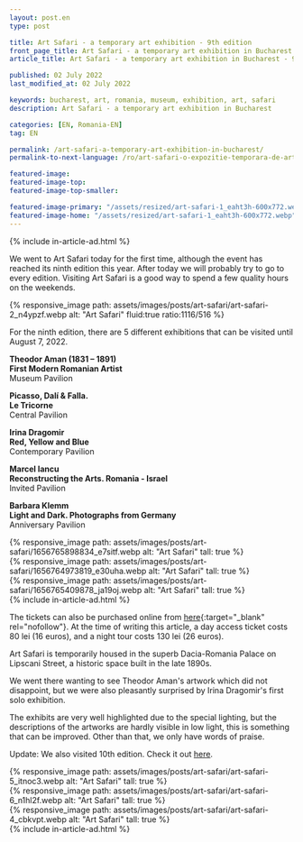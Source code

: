 ```yaml
---
layout: post.en
type: post

title: Art Safari - a temporary art exhibition - 9th edition
front_page_title: Art Safari - a temporary art exhibition in Bucharest - 9th edition
article_title: Art Safari - a temporary art exhibition in Bucharest - 9th edition

published: 02 July 2022
last_modified_at: 02 July 2022

keywords: bucharest, art, romania, museum, exhibition, art, safari
description: Art Safari - a temporary art exhibition in Bucharest

categories: [EN, Romania-EN]
tag: EN

permalink: /art-safari-a-temporary-art-exhibition-in-bucharest/
permalink-to-next-language: /ro/art-safari-o-expozitie-temporara-de-arta-in-bucuresti/

featured-image:
featured-image-top:
featured-image-top-smaller:

featured-image-primary: "/assets/resized/art-safari-1_eaht3h-600x772.webp" # poza care apare pe prima pagina landscape
featured-image-home: "/assets/resized/art-safari-1_eaht3h-600x772.webp" # width - 600
---
```

{% include in-article-ad.html %}

We went to Art Safari today for the first time, although the event has reached its ninth edition this year. After today we will probably try to go to every edition. Visiting Art Safari is a good way to spend a few quality hours on the weekends. 

{% responsive_image path: assets/images/posts/art-safari/art-safari-2_n4ypzf.webp alt: "Art Safari" fluid:true ratio:1116/516 %}

For the ninth edition, there are 5 different exhibitions that can be visited until August 7, 2022. 

**Theodor Aman (1831 – 1891)** <br />
**First Modern Romanian Artist**<br />
Museum Pavilion 

**Picasso, Dalí & Falla.**  <br />
**Le Tricorne**  <br />
Central Pavilion 

**Irina Dragomir**  <br />
**Red, Yellow and Blue**   <br />
Contemporary Pavilion 

**Marcel Iancu**  <br />
**Reconstructing the Arts. Romania - Israel**   <br />
Invited Pavilion 

**Barbara Klemm**  <br />
**Light and Dark. Photographs from Germany**   <br />
Anniversary Pavilion 

<div class="row mb-4">
    <div class="col-xs-12 col-sm-12 col-md-4 col-lg-4 mt-3">
            {% responsive_image path: assets/images/posts/art-safari/1656765898834_e7sitf.webp alt: "Art Safari" tall: true %}
    </div>
    <div class="col-xs-12 col-sm-12 col-md-4 col-lg-4 mt-3">
            {% responsive_image path: assets/images/posts/art-safari/1656764973819_e30uha.webp alt: "Art Safari" tall: true %}
    </div>
    <div class="col-xs-12 col-sm-12 col-md-4 col-lg-4 mt-3">
            {% responsive_image path: assets/images/posts/art-safari/1656765409878_ja19oj.webp alt: "Art Safari" tall: true %}
    </div>
</div>
{% include in-article-ad.html %}

The tickets can also be purchased online from [here](https://tickets.artsafari.ro/e?lang=en){:target="_blank" rel="nofollow"}. At the time of writing this article, a day access ticket costs 80 lei (16 euros), and a night tour costs 130 lei (26 euros). 

Art Safari is temporarily housed in the superb Dacia-Romania Palace on Lipscani Street, a historic space built in the late 1890s. 

We went there wanting to see Theodor Aman's artwork which did not disappoint, but we were also pleasantly surprised by Irina Dragomir's first solo exhibition. 

The exhibits are very well highlighted due to the special lighting, but the descriptions of the artworks are hardly visible in low light, this is something that can be improved. Other than that, we only have words of praise. 

Update: We also visited 10th edition. Check it out [here](/art-safari-a-temporary-art-exhibition-in-bucharest-10th-edition/).

<div class="row mb-4">
    <div class="col-xs-12 col-sm-12 col-md-4 col-lg-4 mt-3">
            {% responsive_image path: assets/images/posts/art-safari/art-safari-5_itnoc3.webp alt: "Art Safari" tall: true %}
    </div>
    <div class="col-xs-12 col-sm-12 col-md-4 col-lg-4 mt-3">
            {% responsive_image path: assets/images/posts/art-safari/art-safari-6_n1hl2f.webp alt: "Art Safari" tall: true %}
    </div>
    <div class="col-xs-12 col-sm-12 col-md-4 col-lg-4 mt-3">
            {% responsive_image path: assets/images/posts/art-safari/art-safari-4_cbkvpt.webp alt: "Art Safari" tall: true %}
    </div>
</div>
{% include in-article-ad.html %}